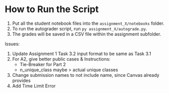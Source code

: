 # How to Run the Script

1. Put all the student notebook files into the `assignment_X/notebooks` folder.
2. To run the autograder script, run `py assignment_X/autograde.py`. 
3. The grades will be saved in a CSV file within the assignment subfolder.

Issues:
1. Update Assignment 1 Task 3.2 input format to be same as Task 3.1 
3. For A2, give better public cases & Instructions:
    - Tie-Breaker for Part 2
    - n_unique_class maybe > actual unique classes
4. Change submission names to not include name, since Canvas already provides
5. Add Time Limit Error